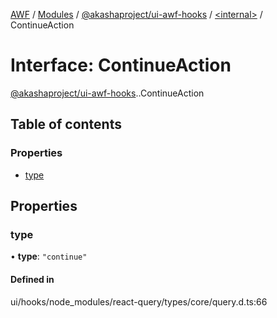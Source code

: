 [AWF](../README.md) / [Modules](../modules.md) / [@akashaproject/ui-awf-hooks](../modules/akashaproject_ui_awf_hooks.md) / [<internal\>](../modules/akashaproject_ui_awf_hooks._internal_.md) / ContinueAction

# Interface: ContinueAction

[@akashaproject/ui-awf-hooks](../modules/akashaproject_ui_awf_hooks.md).[<internal>](../modules/akashaproject_ui_awf_hooks._internal_.md).ContinueAction

## Table of contents

### Properties

- [type](akashaproject_ui_awf_hooks._internal_.ContinueAction-1.md#type)

## Properties

### type

• **type**: ``"continue"``

#### Defined in

ui/hooks/node_modules/react-query/types/core/query.d.ts:66

